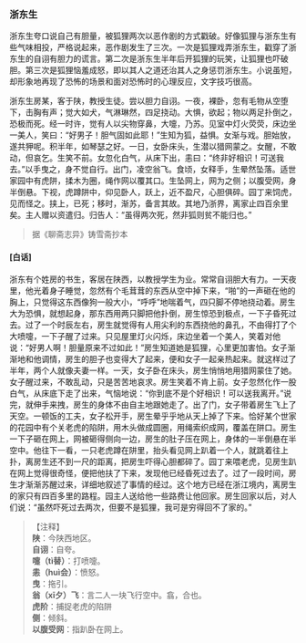 <script type="text/javascript">
    var head = document.getElementsByTagName('head')[0];
    cssURL = '/public/liao.css';
    linkTag = document.createElement('link');
    linkTag.href = cssURL;
    linkTag.setAttribute('type','text/css');
    linkTag.setAttribute('rel','stylesheet');
    head.appendChild(linkTag);
</script>
### 浙东生

浙东生夸口说自己有胆量，被狐狸两次以恶作剧的方式戳破。好像狐狸与浙东生有些气味相投，严格说起来，恶作剧发生了三次。一次是狐狸戏弄浙东生，戳穿了浙东生的自诩有胆力的谎言。第二次是浙东生半年后开狐狸的玩笑，让狐狸也吓破胆。第三次是狐狸恼羞成怒，即以其人之道还治其人之身惩罚浙东生。小说虽短，却形象地再现了恐怖的场景和面对恐怖时的心理反应，文字技巧很高。

浙东生房某，客于陕，教授生徒。尝以胆力自诩。一夜，裸卧，忽有毛物从空堕下，击胸有声；觉大如犬，气淋琳然，四足挠动。大惧，欲起；物以两足扑倒之，恐极而死。经一时许，觉有人以尖物穿鼻，大嚏，乃苏。见室中灯火荧荧，床边坐一美人，笑曰：“好男子！胆气固如此耶！”生知为狐，益惧。女渐与戏。胆始放，遂共狎呢。积半年，如琴瑟之好。一日，女卧床头，生潜以猎网蒙之。女醒，不敢动，但哀乞。生笑不前。女忽化白气，从床下出，恚曰：“终非好相识！可送我去。”以手曳之，身不觉自行。出门，凌空翁飞。食顷，女释手，生晕然坠落。适世家园中有虎阱，揉木为圈，绳作网以覆其口。生坠网上，网为之侧；以腹受网，身半倒悬。下视，虎蹲阱中，仰见卧人，跃上，近不盈尺，心胆俱碎。园丁来饲虎，见而怪之。挟上，已死；移时，渐苏，备言其故。其地乃浙界，离家止四百余里矣。主人赠以资遣归。归告人：“虽得两次死，然非狐则贫不能归也。”

</section>

> 据《聊斋志异》铸雪斋抄本

#### [白话]
<aside>

浙东有个姓房的书生，客居在陕西，以教授学生为业。常常自诩胆大有力。一天夜里，他光着身子睡觉，忽然有个毛茸茸的东西从空中掉下来，“啪”的一声砸在他的胸上，只觉得这东西像狗一般大小，“呼呼”地喘着气，四只脚不停地挠动着。房生大为恐惧，就想起身，那东西用两只脚把他扑倒，房生惊恐到极点，一下子昏死过去。过了一个时辰左右，房生就觉得有人用尖利的东西挠他的鼻孔，不由得打了个大喷嚏，一下子醒了过来。只见屋里灯火闪烁，床边坐着一个美人，笑着对他说：“好男人啊！胆量原来不过如此！”房生知道她是狐狸，心里更加害怕。女子渐渐地和他调情，房生的胆子也变得大了起来，便和女子一起亲热起来。就这样过了半年，两个人就像夫妻一样。一天，女子卧在床头，房生悄悄地用猎网蒙住了她。女子醒过来，不敢乱动，只是苦苦地哀求。房生笑着不肯上前。女子忽然化作一股白气，从床底下走了出来，气恼地说：“你到底不是个好相识！可以送我离开。”说完，就伸手来拽，房生的身体不由自主地跟她走了。出了门，女子带着房生飞上了天空。一顿饭的工夫，女子松开手，房生晕乎乎地从天上掉了下来。恰好某个世家的花园中有个关老虎的陷阱，用木头做成圆圈，用绳索织成网，覆盖在阱口。房生一下子砸在网上，网被砸得侧向一边，房生的肚子压在网上，身体的一半倒悬在半空中。他往下一看，一只老虎蹲在阱里，抬头看见网上趴着一个人，就跳着往上扑，离房生还不到一尺的距离，把房生吓得心胆都碎了。园丁来喂老虎，见房生趴在网上觉得很奇怪，便把他扶了下来，发现他已经昏死过去了。过了一段时间，房生才渐渐苏醒过来，详细地叙述了事情的经过。这个地方已经在浙江境内，离房生的家只有四百多里的路程。园主人送给他一些路费让他回家。房生回家以后，对人们说：“虽然吓死过去两次，但要不是狐狸，我可是穷得回不了家的。”

</aside>

> 【注释】  
<b>陕</b>：今陕西地区。  
<b>自诩</b>：自夸。  
<b>嚏（tì替）</b>：打喷嚏。  
<b>恚（huì会）</b>：愤怒。  
<b>曳</b>：拖引。  
<b>翁（xī夕）飞</b>：言二人一块飞行空中。翕，合也。  
<b>虎阶</b>：捕捉老虎的陷阱  
<b>侧</b>：倾斜。  
<b>以腹受网</b>：指趴卧在网上。  
